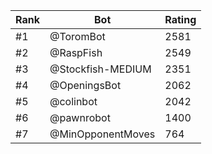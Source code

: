 Rank|Bot|Rating
---|---|---
#1|@ToromBot|2581
#2|@RaspFish|2549
#3|@Stockfish-MEDIUM|2351
#4|@OpeningsBot|2062
#5|@colinbot|2042
#6|@pawnrobot|1400
#7|@MinOpponentMoves|764
